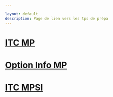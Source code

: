 ```yaml
---

layout: default
description: Page de lien vers les tps de prépa
---
```




# [ITC MP](MP.md)
# [Option Info MP](MP_opt.md)
# [ITC MPSI](MPSI.md)
